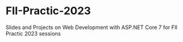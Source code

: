 # FII-Practic-2023
Slides and Projects on Web Development with ASP.NET Core 7 for FII Practic 2023 sessions 
